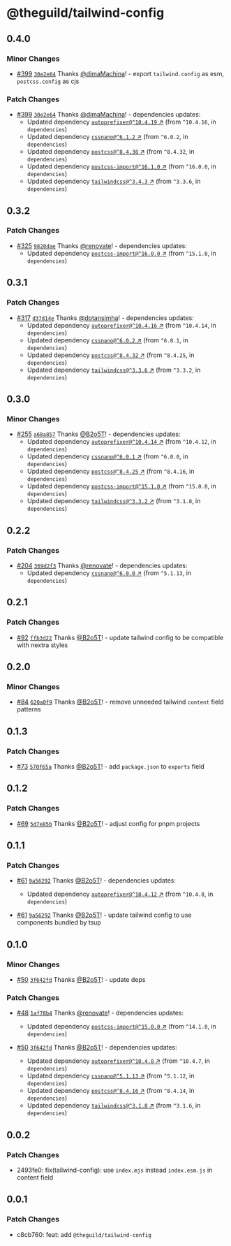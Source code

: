 # @theguild/tailwind-config

## 0.4.0

### Minor Changes

- [#399](https://github.com/the-guild-org/shared-config/pull/399) [`30e2e64`](https://github.com/the-guild-org/shared-config/commit/30e2e64faf3730646740076919e2fb980adb89f7) Thanks [@dimaMachina](https://github.com/dimaMachina)! - export `tailwind.config` as esm, `postcss.config` as cjs

### Patch Changes

- [#399](https://github.com/the-guild-org/shared-config/pull/399) [`30e2e64`](https://github.com/the-guild-org/shared-config/commit/30e2e64faf3730646740076919e2fb980adb89f7) Thanks [@dimaMachina](https://github.com/dimaMachina)! - dependencies updates:
  - Updated dependency [`autoprefixer@^10.4.19` ↗︎](https://www.npmjs.com/package/autoprefixer/v/10.4.19) (from `^10.4.16`, in `dependencies`)
  - Updated dependency [`cssnano@^6.1.2` ↗︎](https://www.npmjs.com/package/cssnano/v/6.1.2) (from `^6.0.2`, in `dependencies`)
  - Updated dependency [`postcss@^8.4.38` ↗︎](https://www.npmjs.com/package/postcss/v/8.4.38) (from `^8.4.32`, in `dependencies`)
  - Updated dependency [`postcss-import@^16.1.0` ↗︎](https://www.npmjs.com/package/postcss-import/v/16.1.0) (from `^16.0.0`, in `dependencies`)
  - Updated dependency [`tailwindcss@^3.4.3` ↗︎](https://www.npmjs.com/package/tailwindcss/v/3.4.3) (from `^3.3.6`, in `dependencies`)

## 0.3.2

### Patch Changes

- [#325](https://github.com/the-guild-org/shared-config/pull/325) [`9820dae`](https://github.com/the-guild-org/shared-config/commit/9820dae5a5f32e8ae4d2a8ae407996ae8f826f63) Thanks [@renovate](https://github.com/apps/renovate)! - dependencies updates:
  - Updated dependency [`postcss-import@^16.0.0` ↗︎](https://www.npmjs.com/package/postcss-import/v/16.0.0) (from `^15.1.0`, in `dependencies`)

## 0.3.1

### Patch Changes

- [#317](https://github.com/the-guild-org/shared-config/pull/317) [`d37d14e`](https://github.com/the-guild-org/shared-config/commit/d37d14eee9794d93b1b7129ed6244faa8b470056) Thanks [@dotansimha](https://github.com/dotansimha)! - dependencies updates:
  - Updated dependency [`autoprefixer@^10.4.16` ↗︎](https://www.npmjs.com/package/autoprefixer/v/10.4.16) (from `^10.4.14`, in `dependencies`)
  - Updated dependency [`cssnano@^6.0.2` ↗︎](https://www.npmjs.com/package/cssnano/v/6.0.2) (from `^6.0.1`, in `dependencies`)
  - Updated dependency [`postcss@^8.4.32` ↗︎](https://www.npmjs.com/package/postcss/v/8.4.32) (from `^8.4.25`, in `dependencies`)
  - Updated dependency [`tailwindcss@^3.3.6` ↗︎](https://www.npmjs.com/package/tailwindcss/v/3.3.6) (from `^3.3.2`, in `dependencies`)

## 0.3.0

### Minor Changes

- [#255](https://github.com/the-guild-org/shared-config/pull/255)
  [`a68a857`](https://github.com/the-guild-org/shared-config/commit/a68a8579e65d6c67a4cf602956f32a9f305a9073)
  Thanks [@B2o5T](https://github.com/B2o5T)! - dependencies updates:
  - Updated dependency
    [`autoprefixer@^10.4.14` ↗︎](https://www.npmjs.com/package/autoprefixer/v/10.4.14) (from
    `^10.4.12`, in `dependencies`)
  - Updated dependency [`cssnano@^6.0.1` ↗︎](https://www.npmjs.com/package/cssnano/v/6.0.1) (from
    `^6.0.0`, in `dependencies`)
  - Updated dependency [`postcss@^8.4.25` ↗︎](https://www.npmjs.com/package/postcss/v/8.4.25) (from
    `^8.4.16`, in `dependencies`)
  - Updated dependency
    [`postcss-import@^15.1.0` ↗︎](https://www.npmjs.com/package/postcss-import/v/15.1.0) (from
    `^15.0.0`, in `dependencies`)
  - Updated dependency [`tailwindcss@^3.3.2` ↗︎](https://www.npmjs.com/package/tailwindcss/v/3.3.2)
    (from `^3.1.8`, in `dependencies`)

## 0.2.2

### Patch Changes

- [#204](https://github.com/the-guild-org/shared-config/pull/204)
  [`369d2f3`](https://github.com/the-guild-org/shared-config/commit/369d2f390538a717df1a61a6d7b386afca90de69)
  Thanks [@renovate](https://github.com/apps/renovate)! - dependencies updates:
  - Updated dependency [`cssnano@^6.0.0` ↗︎](https://www.npmjs.com/package/cssnano/v/6.0.0) (from
    `^5.1.13`, in `dependencies`)

## 0.2.1

### Patch Changes

- [#92](https://github.com/the-guild-org/shared-config/pull/92)
  [`ffb3d22`](https://github.com/the-guild-org/shared-config/commit/ffb3d222709549feee58e277a9523e84e72c9e52)
  Thanks [@B2o5T](https://github.com/B2o5T)! - update tailwind config to be compatible with nextra
  styles

## 0.2.0

### Minor Changes

- [#84](https://github.com/the-guild-org/shared-config/pull/84)
  [`620a0f9`](https://github.com/the-guild-org/shared-config/commit/620a0f9ae8e9559b80269faea0a62a565f0fc327)
  Thanks [@B2o5T](https://github.com/B2o5T)! - remove unneeded tailwind `content` field patterns

## 0.1.3

### Patch Changes

- [#73](https://github.com/the-guild-org/shared-config/pull/73)
  [`570f65a`](https://github.com/the-guild-org/shared-config/commit/570f65a26e22049abc1a5a27c7f3ccb5f39d8e7a)
  Thanks [@B2o5T](https://github.com/B2o5T)! - add `package.json` to `exports` field

## 0.1.2

### Patch Changes

- [#69](https://github.com/the-guild-org/shared-config/pull/69)
  [`5d7e85b`](https://github.com/the-guild-org/shared-config/commit/5d7e85b11170b20dd658f3410f21628a6d516a10)
  Thanks [@B2o5T](https://github.com/B2o5T)! - adjust config for pnpm projects

## 0.1.1

### Patch Changes

- [#61](https://github.com/the-guild-org/shared-config/pull/61)
  [`9a56292`](https://github.com/the-guild-org/shared-config/commit/9a56292605bb0b5042c04659eaf0a49bc52170f8)
  Thanks [@B2o5T](https://github.com/B2o5T)! - dependencies updates:

  - Updated dependency
    [`autoprefixer@^10.4.12` ↗︎](https://www.npmjs.com/package/autoprefixer/v/10.4.12) (from
    `^10.4.8`, in `dependencies`)

- [#61](https://github.com/the-guild-org/shared-config/pull/61)
  [`9a56292`](https://github.com/the-guild-org/shared-config/commit/9a56292605bb0b5042c04659eaf0a49bc52170f8)
  Thanks [@B2o5T](https://github.com/B2o5T)! - update tailwind config to use components bundled by
  tsup

## 0.1.0

### Minor Changes

- [#50](https://github.com/the-guild-org/shared-config/pull/50)
  [`3f642fd`](https://github.com/the-guild-org/shared-config/commit/3f642fd029f946fe3013066b6c1545507ffbeba5)
  Thanks [@B2o5T](https://github.com/B2o5T)! - update deps

### Patch Changes

- [#48](https://github.com/the-guild-org/shared-config/pull/48)
  [`1af78b4`](https://github.com/the-guild-org/shared-config/commit/1af78b4f36f20bcaf197add39f5e63761fdf0851)
  Thanks [@renovate](https://github.com/apps/renovate)! - dependencies updates:

  - Updated dependency
    [`postcss-import@^15.0.0` ↗︎](https://www.npmjs.com/package/postcss-import/v/null) (from
    `^14.1.0`, in `dependencies`)

- [#50](https://github.com/the-guild-org/shared-config/pull/50)
  [`3f642fd`](https://github.com/the-guild-org/shared-config/commit/3f642fd029f946fe3013066b6c1545507ffbeba5)
  Thanks [@B2o5T](https://github.com/B2o5T)! - dependencies updates:

  - Updated dependency
    [`autoprefixer@^10.4.8` ↗︎](https://www.npmjs.com/package/autoprefixer/v/null) (from `^10.4.7`,
    in `dependencies`)
  - Updated dependency [`cssnano@^5.1.13` ↗︎](https://www.npmjs.com/package/cssnano/v/null) (from
    `^5.1.12`, in `dependencies`)
  - Updated dependency [`postcss@^8.4.16` ↗︎](https://www.npmjs.com/package/postcss/v/null) (from
    `^8.4.14`, in `dependencies`)
  - Updated dependency [`tailwindcss@^3.1.8` ↗︎](https://www.npmjs.com/package/tailwindcss/v/null)
    (from `^3.1.6`, in `dependencies`)

## 0.0.2

### Patch Changes

- 2493fe0: fix(tailwind-config): use `index.mjs` instead `index.esm.js` in content field

## 0.0.1

### Patch Changes

- c8cb760: feat: add `@theguild/tailwind-config`

